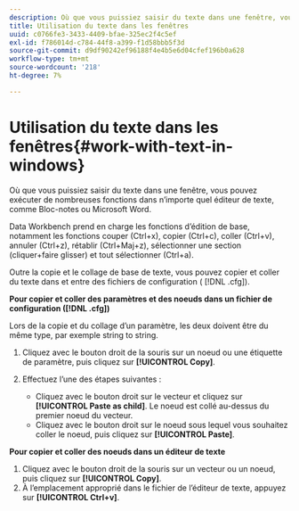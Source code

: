 ```yaml
---
description: Où que vous puissiez saisir du texte dans une fenêtre, vous pouvez exécuter de nombreuses fonctions dans n’importe quel éditeur de texte, comme Bloc-notes ou Microsoft Word.
title: Utilisation du texte dans les fenêtres
uuid: c0766fe3-3433-4409-bfae-325ec2f4c5ef
exl-id: f786014d-c784-44f8-a399-f1d58bbb5f3d
source-git-commit: d9df90242ef96188f4e4b5e6d04cfef196b0a628
workflow-type: tm+mt
source-wordcount: '218'
ht-degree: 7%

---
```


# Utilisation du texte dans les fenêtres{#work-with-text-in-windows}

Où que vous puissiez saisir du texte dans une fenêtre, vous pouvez exécuter de nombreuses fonctions dans n’importe quel éditeur de texte, comme Bloc-notes ou Microsoft Word.

Data Workbench prend en charge les fonctions d’édition de base, notamment les fonctions couper (Ctrl+x), copier (Ctrl+c), coller (Ctrl+v), annuler (Ctrl+z), rétablir (Ctrl+Maj+z), sélectionner une section (cliquer+faire glisser) et tout sélectionner (Ctrl+a).

Outre la copie et le collage de base de texte, vous pouvez copier et coller du texte dans et entre des fichiers de configuration ( [!DNL .cfg]).

**Pour copier et coller des paramètres et des noeuds dans un fichier de configuration ([!DNL .cfg])**

Lors de la copie et du collage d’un paramètre, les deux doivent être du même type, par exemple string to string.

1. Cliquez avec le bouton droit de la souris sur un noeud ou une étiquette de paramètre, puis cliquez sur **[!UICONTROL Copy]**.
1. Effectuez l’une des étapes suivantes :

   * Cliquez avec le bouton droit sur le vecteur et cliquez sur **[!UICONTROL Paste as child]**. Le noeud est collé au-dessus du premier noeud du vecteur.
   * Cliquez avec le bouton droit sur le noeud sous lequel vous souhaitez coller le noeud, puis cliquez sur **[!UICONTROL Paste]**.

**Pour copier et coller des noeuds dans un éditeur de texte**

1. Cliquez avec le bouton droit de la souris sur un vecteur ou un noeud, puis cliquez sur **[!UICONTROL Copy]**.
1. À l’emplacement approprié dans le fichier de l’éditeur de texte, appuyez sur **[!UICONTROL Ctrl+v]**.
